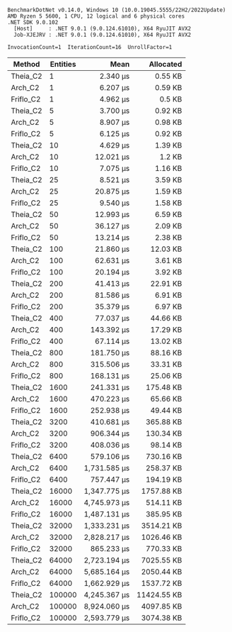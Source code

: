 ```

BenchmarkDotNet v0.14.0, Windows 10 (10.0.19045.5555/22H2/2022Update)
AMD Ryzen 5 5600, 1 CPU, 12 logical and 6 physical cores
.NET SDK 9.0.102
  [Host]     : .NET 9.0.1 (9.0.124.61010), X64 RyuJIT AVX2
  Job-XJEJRV : .NET 9.0.1 (9.0.124.61010), X64 RyuJIT AVX2

InvocationCount=1  IterationCount=16  UnrollFactor=1  

```
| Method    | Entities | Mean         | Allocated   |
|---------- |--------- |-------------:|------------:|
| Theia_C2  | 1        |     2.340 μs |     0.55 KB |
| Arch_C2   | 1        |     6.207 μs |     0.59 KB |
| Friflo_C2 | 1        |     4.962 μs |      0.5 KB |
| Theia_C2  | 5        |     3.700 μs |     0.92 KB |
| Arch_C2   | 5        |     8.907 μs |     0.98 KB |
| Friflo_C2 | 5        |     6.125 μs |     0.92 KB |
| Theia_C2  | 10       |     4.629 μs |     1.39 KB |
| Arch_C2   | 10       |    12.021 μs |      1.2 KB |
| Friflo_C2 | 10       |     7.075 μs |     1.16 KB |
| Theia_C2  | 25       |     8.521 μs |     3.59 KB |
| Arch_C2   | 25       |    20.875 μs |     1.59 KB |
| Friflo_C2 | 25       |     9.540 μs |     1.58 KB |
| Theia_C2  | 50       |    12.993 μs |     6.59 KB |
| Arch_C2   | 50       |    36.127 μs |     2.09 KB |
| Friflo_C2 | 50       |    13.214 μs |     2.38 KB |
| Theia_C2  | 100      |    21.860 μs |    12.03 KB |
| Arch_C2   | 100      |    62.631 μs |     3.61 KB |
| Friflo_C2 | 100      |    20.194 μs |     3.92 KB |
| Theia_C2  | 200      |    41.413 μs |    22.91 KB |
| Arch_C2   | 200      |    81.586 μs |     6.91 KB |
| Friflo_C2 | 200      |    35.379 μs |     6.97 KB |
| Theia_C2  | 400      |    77.037 μs |    44.66 KB |
| Arch_C2   | 400      |   143.392 μs |    17.29 KB |
| Friflo_C2 | 400      |    67.114 μs |    13.02 KB |
| Theia_C2  | 800      |   181.750 μs |    88.16 KB |
| Arch_C2   | 800      |   315.506 μs |    33.31 KB |
| Friflo_C2 | 800      |   168.131 μs |    25.06 KB |
| Theia_C2  | 1600     |   241.331 μs |   175.48 KB |
| Arch_C2   | 1600     |   470.223 μs |    65.66 KB |
| Friflo_C2 | 1600     |   252.938 μs |    49.44 KB |
| Theia_C2  | 3200     |   410.681 μs |   365.88 KB |
| Arch_C2   | 3200     |   906.344 μs |   130.34 KB |
| Friflo_C2 | 3200     |   408.036 μs |    98.14 KB |
| Theia_C2  | 6400     |   579.106 μs |   730.16 KB |
| Arch_C2   | 6400     | 1,731.585 μs |   258.37 KB |
| Friflo_C2 | 6400     |   757.447 μs |   194.19 KB |
| Theia_C2  | 16000    | 1,347.775 μs |  1757.88 KB |
| Arch_C2   | 16000    | 4,745.973 μs |   514.11 KB |
| Friflo_C2 | 16000    | 1,487.131 μs |   385.95 KB |
| Theia_C2  | 32000    | 1,333.231 μs |  3514.21 KB |
| Arch_C2   | 32000    | 2,828.217 μs |  1026.46 KB |
| Friflo_C2 | 32000    |   865.233 μs |   770.33 KB |
| Theia_C2  | 64000    | 2,723.194 μs |  7025.55 KB |
| Arch_C2   | 64000    | 5,685.164 μs |  2050.44 KB |
| Friflo_C2 | 64000    | 1,662.929 μs |  1537.72 KB |
| Theia_C2  | 100000   | 4,245.367 μs | 11424.55 KB |
| Arch_C2   | 100000   | 8,924.060 μs |  4097.85 KB |
| Friflo_C2 | 100000   | 2,593.779 μs |  3074.38 KB |

